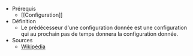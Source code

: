 - Prérequis
	- [[Configuration]]
- Définition
	-	Le prédécesseur d'une configuration donnée est une configuration qui au prochain pas de temps donnera la configuration donnée.
- Sources
	- [Wikipédia](https://en.wikipedia.org/wiki/Cellular_automaton)
